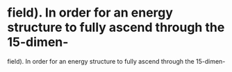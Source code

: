 # field). In order for an energy structure to fully ascend through the 15-dimen-

field). In order for an energy structure to fully ascend through the 15-dimen-